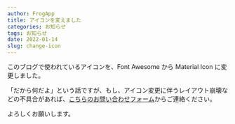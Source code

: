 ```yaml
---
author: FrogApp
title: アイコンを変えました
categories: お知らせ
tags: お知らせ
date: 2022-01-14
slug: change-icon
---
```


このブログで使われているアイコンを、Font Awesome から Material Icon に変更しました。

「だから何だよ」という話ですが、もし、アイコン変更に伴うレイアウト崩壊などの不具合があれば、[こちらのお問い合わせフォーム](/contact.html)からご連絡ください。

よろしくお願いします。
